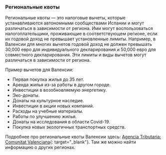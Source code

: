 ### Региональные квоты

Региональные квоты — это налоговые вычеты, которые устанавливаются
автономными сообществами Испании и могут различаться в зависимости от
региона. Ими могут воспользоваться налогоплательщики, проживающие в
соответствующем регионе, если их годовой доход не превышает
установленные лимиты. Например, в Валенсии для многих вычетов годовой
доход не должен превышать 30,000 евро для
индивидуального декларирования и 50,000 евро для совместного декларирования.
Эти лимиты и виды вычетов могут различаться в зависимости от
региона.

Пример вычетов для Валенсии:

- Первая покупка жилья до 35 лет.
- Аренда жилья из-за работы в другом городе.
- Инвестиции в возобновляемую энергетику.
- Эко-донаты.
- Донаты на культурное наследие.
- Инвестиции в акции новых компаний.
- Расходы на учебные материалы.
- Работы по улучшению жилья.
- Донаты на исследования в области Covid-19.
- Покупка новых экологичных транспортных средств.

Подробнее про региональные квоты Валенсии
здесь: [Agencia Tributaria: Comunitat Valenciana](https://sede.agenciatributaria.gob.es/Sede/ayuda/manuales-videos-folletos/manuales-practicos/irpf-2023/c17-deducciones-autonomicas-cuota/comunitat-valenciana.html){:
target="_blank"}.
Там же можно найти информацию о других
регионах.
